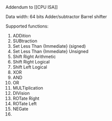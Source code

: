 Addendum to [[CPU ISA]]

Data width: 64 bits
Adder/subtractor
Barrel shifter


Supported functions:
1) ADDition
2) SUBtraction
3) Set Less Than {Immediate} (signed)
4) Set Less Than {Immediate} Unsigned
7) Shift Right Arithmetic
8) Shift Right Logical
9) Shift Left Logical
10) XOR
11) AND
12) OR
13) MULTiplication
14) DIVision
15) ROTate Right
16) ROTate Left
17) NEGate
18) 